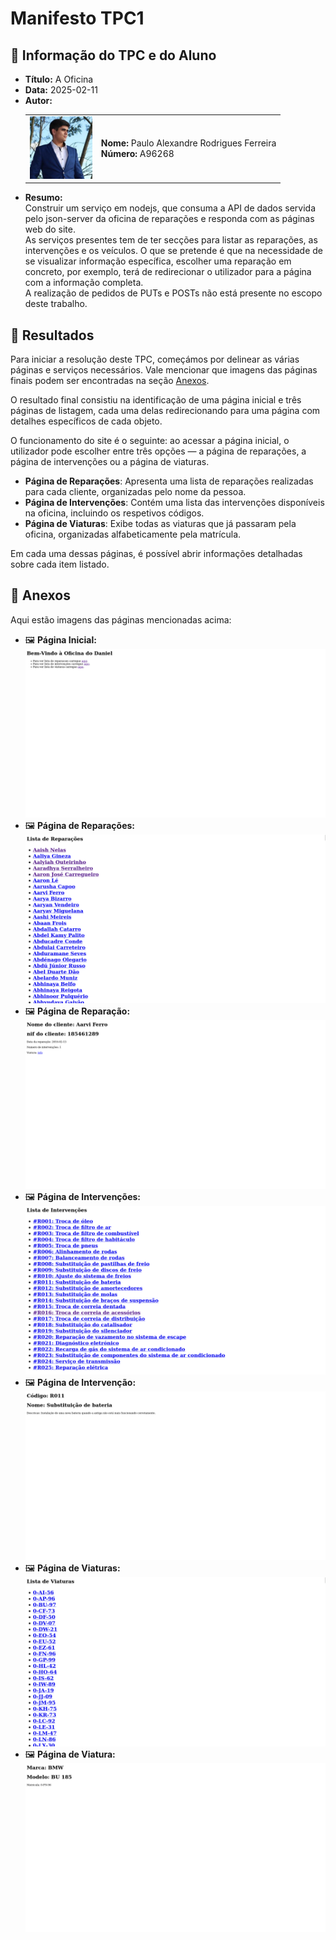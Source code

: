 # Manifesto TPC1

## 📌 Informação do TPC e do Aluno  

- **Título:** A Oficina  
- **Data:** 2025-02-11
- **Autor:**  
    <table>
    <tr>
        <td><img src="../Images/Profile.jpg" width="100"></td>
        <td>
        <strong>Nome:</strong> Paulo Alexandre Rodrigues Ferreira<br>
        <strong>Número:</strong> A96268
        </td>
    </tr>
    </table>
- **Resumo:**  
Construir um serviço em nodejs, que consuma a API de dados servida pelo json-server da oficina de reparações e responda com as páginas web do site.  
As serviços presentes tem de ter secções para listar as reparações, as intervenções e os veículos. O que se pretende é que na necessidade de se visualizar
informação específica, escolher uma reparação em concreto, por exemplo, terá de redirecionar o utilizador para a página com a informação completa.  
A realização de pedidos de PUTs e POSTs não está presente no escopo deste trabalho.

## 📂 Resultados  

Para iniciar a resolução deste TPC, começámos por delinear as várias páginas e serviços necessários. Vale mencionar que imagens das páginas finais podem ser encontradas na seção [Anexos](#-anexos).  

O resultado final consistiu na identificação de uma página inicial e três páginas de listagem, cada uma delas redirecionando para uma página com detalhes específicos de cada objeto.  

O funcionamento do site é o seguinte: ao acessar a página inicial, o utilizador pode escolher entre três opções — a página de reparações, a página de intervenções ou a página de viaturas.  

- **Página de Reparações**: Apresenta uma lista de reparações realizadas para cada cliente, organizadas pelo nome da pessoa.  
- **Página de Intervenções**: Contém uma lista das intervenções disponíveis na oficina, incluindo os respetivos códigos.  
- **Página de Viaturas**: Exibe todas as viaturas que já passaram pela oficina, organizadas alfabeticamente pela matrícula.  

Em cada uma dessas páginas, é possível abrir informações detalhadas sobre cada item listado.  

## 📎 Anexos  

Aqui estão imagens das páginas mencionadas acima:  

- 🖼️ **Página Inicial:**![](Resultados/Pag_Inicial.png)  
- 🖼️ **Página de Reparações:**![](Resultados/Pag_Reparacoes.png)
- 🖼️ **Página de Reparação:**![](Resultados/Pag_Reparacao.png)
- 🖼️ **Página de Intervenções:**![](Resultados/Pag_Intervencoes.png)  
- 🖼️ **Página de Intervenção:**![](Resultados/Pag_intervencao.png)  
- 🖼️ **Página de Viaturas:**![](Resultados/Pag_Viaturas.png)  
- 🖼️ **Página de Viatura:**![](Resultados/Pag_Viatura.png)  